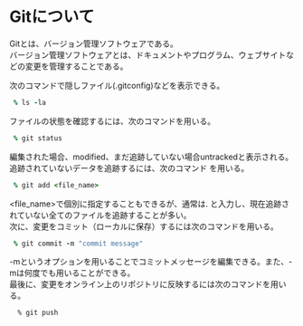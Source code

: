 # Gitについて
Gitとは、バージョン管理ソフトウェアである。  
バージョン管理ソフトウェアとは、ドキュメントやプログラム、ウェブサイトなどの変更を管理することである。

次のコマンドで隠しファイル(.gitconfig)などを表示できる。
```ruby:qiita.rb
 % ls -la
```
ファイルの状態を確認するには、次のコマンドを用いる。
```ruby:qiita.rb
 % git status
```
編集された場合、modified、まだ追跡していない場合untrackedと表示される。  
追跡されていないデータを追跡するには、次のコマンド
を用いる。
```ruby:qiita.rb
 % git add <file_name>
```
<file_name>で個別に指定することもできるが、通常は.
と入力し、現在追跡されていない全てのファイルを追跡することが多い。  
次に、変更をコミット（ローカルに保存）するには次のコマンドを用いる。
```ruby:qiita.rb
 % git commit -m "commit message"
```
-mというオプションを用いることでコミットメッセージを編集できる。また、-mは何度でも用いることができる。  
最後に、変更をオンライン上のリポジトリに反映するには次のコマンドを用いる。
```ruby:qiita.rb
  % git push
```